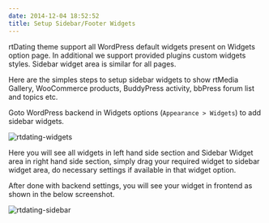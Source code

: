 ```yaml
---
date: 2014-12-04 18:52:52
title: Setup Sidebar/Footer Widgets
---
```


rtDating theme support all WordPress default widgets present on Widgets option page. In additional we support provided plugins custom widgets styles. Sidebar widget area is similar for all pages.

Here are the simples steps to setup sidebar widgets to show rtMedia Gallery, WooCommerce products, BuddyPress activity, bbPress forum list and topics etc.

Goto WordPress backend in Widgets options (`Appearance > Widgets`) to add sidebar widgets.

![rtdating-widgets](https://cloud.githubusercontent.com/assets/1140315/5298973/3936bbb2-7be8-11e4-9ae4-18a038b2e64c.png)

Here you will see all widgets in left hand side section and Sidebar Widget area in right hand side section, simply drag your required widget to sidebar widget area, do necessary settings if available in that widget option.

After done with backend settings, you will see your widget in frontend as shown in the below screenshot.

![rtdating-sidebar](https://cloud.githubusercontent.com/assets/1140315/5299085/478f1ed8-7be9-11e4-8a82-45a37fabc8ac.png)
